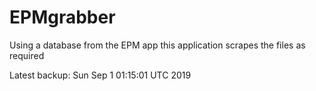 # EPMgrabber
Using a database from the EPM app this application scrapes the files as required


Latest backup: Sun Sep 1 01:15:01 UTC 2019

